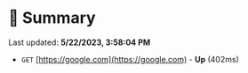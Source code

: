 # 📖 Summary
Last updated: **5/22/2023, 3:58:04 PM**

- `GET` [https://google.com](https://google.com) - **Up** (402ms)
